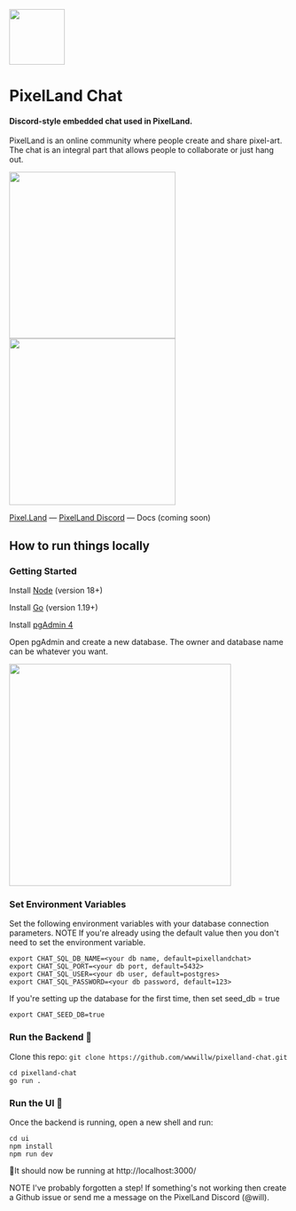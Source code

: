 <img src="https://storage.googleapis.com/pixelland-public/pixelland-chat-readme/logo.png" width="100" />

# PixelLand Chat

#### Discord-style embedded chat used in PixelLand.

PixelLand is an online community where people create and share pixel-art. The chat is an integral part that allows people to collaborate or just hang out.

<p float="left" >
<img src="https://storage.googleapis.com/pixelland-public/pixelland-chat-readme/chat_view.png" width="300" />
<img src="https://storage.googleapis.com/pixelland-public/pixelland-chat-readme/chat_general_view.png" width="300" />
</p>

[Pixel.Land](https://pixel.land) &mdash;
[PixelLand Discord](https://discord.gg/qgJPrdDXYg) &mdash;
Docs (coming soon)

## How to run things locally

### Getting Started

Install [Node](https://nodejs.org/en/download) (version 18+)

Install [Go](https://go.dev/doc/install) (version 1.19+)

Install [pgAdmin 4](https://www.pgadmin.org/download/)

Open pgAdmin and create a new database. The owner and database name can be whatever you want.

<img src="https://storage.googleapis.com/pixelland-public/pixelland-chat-readme/create_db.png" width="400" />

### Set Environment Variables

Set the following environment variables with your database connection parameters. NOTE If you're already using the default value then you don't need to set the environment variable.

    export CHAT_SQL_DB_NAME=<your db name, default=pixellandchat>
    export CHAT_SQL_PORT=<your db port, default=5432>
    export CHAT_SQL_USER=<your db user, default=postgres>
    export CHAT_SQL_PASSWORD=<your db password, default=123>

If you're setting up the database for the first time, then set seed_db = true

    export CHAT_SEED_DB=true

### Run the Backend 🤞

Clone this repo: `git clone https://github.com/wwwillw/pixelland-chat.git`

    cd pixelland-chat
    go run .

### Run the UI 🤞

Once the backend is running, open a new shell and run:

    cd ui
    npm install
    npm run dev

🏃It should now be running at http://localhost:3000/

NOTE I've probably forgotten a step! If something's not working then create a Github issue or send me a message on the PixelLand Discord (@will).
